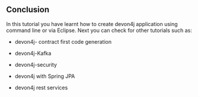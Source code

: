 ## Conclusion

In this tutorial you have learnt how to create devon4j application using command line or via Eclipse. Next you can check for other tutorials such as:
 
 
* devon4j- contract first code generation
 
 
* devon4j-Kafka
 
 
* devon4j-security
 
 
* devon4j with Spring JPA
 
 
* devon4j rest services
 
 
